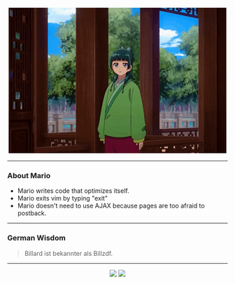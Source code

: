 <p align="center">
  <img src="assets/maomao.gif" />
</p>

---

### About Mario
- Mario writes code that optimizes itself.
- Mario exits vim by typing "exit"
- Mario doesn't need to use AJAX because pages are too afraid to postback.

---

### German Wisdom
> Billard ist bekannter als Billzdf.

---

<p align="center">
  <a>
    <img height="180em" src="https://github-readme-stats-eight-theta.vercel.app/api?username=Torfkopp&show_icons=true&theme=dark&include_all_commits=true&count_private=true"/>
  </a>
  <a href="https://github.com/Torfkopp?tab=repositories">
    <img height="180em" src="https://github-readme-stats-eight-theta.vercel.app/api/top-langs/?username=torfkopp&layout=compact&theme=dark&langs_count=8&hide=java"/>
  </a>
</p>
